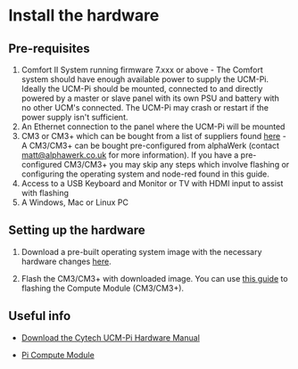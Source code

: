 # Install the hardware

## Pre-requisites

1. Comfort II System running firmware 7.xxx or above - 
   The Comfort system should have enough available power to supply the UCM-Pi. Ideally the UCM-Pi should be mounted, connected to and directly powered by a master or slave panel with its own PSU and battery with no other UCM's connected.
   The UCM-Pi may crash or restart if the power supply isn't sufficient.
2. An Ethernet connection to the panel where the UCM-Pi will be mounted
3. CM3 or CM3+ which can be bought from a list of suppliers found [here](https://www.raspberrypi.org/products/compute-module-3-plus/) - A CM3/CM3+ can be bought pre-configured from alphaWerk (contact matt@alphawerk.co.uk for more information). If you have a pre-configured CM3/CM3+ you may skip any steps which involve flashing or configuring the operating system and node-red found in this guide.
4. Access to a USB Keyboard and Monitor or TV with HDMI input to assist with flashing
5. A Windows, Mac or Linux PC


## Setting up the hardware

1. Download a pre-built operating system image with the necessary hardware changes [here](http://gofile.me/5j6S4/V2t7L3eef).

2. Flash the CM3/CM3+ with downloaded image. You can use [this guide](https://www.raspberrypi.org/documentation/hardware/computemodule/cm-emmc-flashing.md) to flashing the Compute Module (CM3/CM3+). 

## Useful info

- [Download the Cytech UCM-Pi Hardware Manual](http://www.cytech.biz/download_files.php?item_id=1132)

- [Pi Compute Module](https://www.raspberrypi.org/documentation/hardware/computemodule/)
